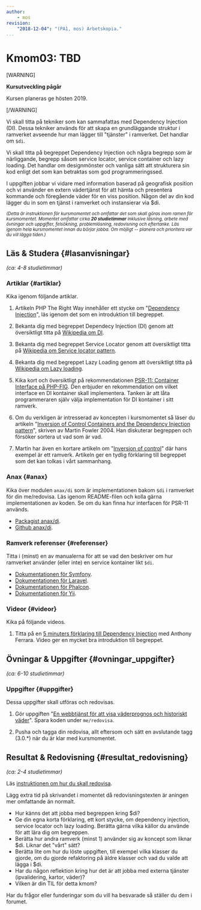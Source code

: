 ```yaml
---
author:
    - mos
revision:
    "2018-12-04": "(PA1, mos) Arbetskopia."
...
```

Kmom03: TBD
==================================

[WARNING]

**Kursutveckling pågår**

Kursen planeras ge hösten 2019.

[/WARNING]

<!--stop-->


Vi skall titta på tekniker som kan sammafattas med Dependency Injection (DI). Dessa tekniker används för att skapa en grundläggande struktur i ramverket avseende hur man lägger till "tjänster" i ramverket. Det handlar om `$di`.

Vi skall titta på begreppet Dependency Injection och några begrepp som är närliggande, begrepp såsom service locator, service container och lazy loading. Det handlar om designmönster och vanliga sätt att strukturera sin kod enligt det som kan betraktas som god programmeringssed.

I uppgiften jobbar vi vidare med information baserad på geografisk position och vi använder en extern vädertjänst för att hämta och presentera kommande och föregående väder för en viss position. Någon del av din kod lägger du in som en tjänst i ramverket och instansierar via $di.

<!--more-->



<small><i>(Detta är instruktionen för kursmomentet och omfattar det som skall göras inom ramen för kursmomentet. Momentet omfattar cirka **20 studietimmar** inklusive läsning, arbete med övningar och uppgifter, felsökning, problemlösning, redovisning och eftertanke. Läs igenom hela kursmomentet innan du börjar jobba. Om möjligt -- planera och prioritera var du vill lägga tiden.)</i></small>



Läs & Studera  {#lasanvisningar}
---------------------------------

*(ca: 4-8 studietimmar)*



### Artiklar {#artiklar}

Kika igenom följande artiklar.

1. Artikeln PHP The Right Way innehåller ett stycke om "[Dependency Injection](http://www.phptherightway.com/#dependency_injection)", läs igenom det som en introduktion till begreppet.

1. Bekanta dig med begreppet Dependecy Injection (DI) genom att översiktligt titta på [Wikipedia om DI](https://en.wikipedia.org/wiki/Dependency_injection).

1. Bekanta dig med begreppet Service Locator genom att översiktligt titta på [Wikipedia om Service locator pattern](https://en.wikipedia.org/wiki/Service_locator_pattern).

1. Bekanta dig med begreppet Lazy Loading genom att översiktligt titta på [Wikipedia om Lazy loading](https://en.wikipedia.org/wiki/Lazy_loading).

1. Kika kort och översiktligt på rekommendationen [PSR-11: Container Interface på PHP-FIG](http://www.php-fig.org/psr/psr-11/). Den erbjuder en rekommendation om vilket interface en DI kontainer skall implementera. Tanken är att låta programmeraren själv välja implementation för DI kontainer i sitt ramverk.

1. Om du verkligen är intresserad av koncepten i kursmomentet så läser du artikeln "[Inversion of Control Containers and the Dependency Injection pattern](https://martinfowler.com/articles/injection.html)", skriven av Martin Fowler 2004. Han diskuterar begreppen och försöker sortera ut vad som är vad.

1. Martin har även en kortare artikeln om "[Inversion of control](https://martinfowler.com/bliki/InversionOfControl.html)" där hans exempel är ett ramverk. Artikeln ger en tydlig förklaring till begreppet som det kan tolkas i vårt sammanhang.



### Anax {#anax}

Kika över modulen `anax/di` som är implementationen bakom `$di` i ramverket för din me/redovisa. Läs igenom README-filen och kolla gärna implementationen av koden. Se om du kan finna hur interfacen för PSR-11 används.

* [Packagist anax/di](https://packagist.org/packages/anax/di).
* [Github anax/di](https://github.com/canax/di).



### Ramverk referenser {#referenser}

Titta i (minst) en av manualerna för att se vad den beskriver om hur ramverket använder (eller inte) en service kontainer likt `$di`.

* [Dokumentationen för Symfony](https://symfony.com/doc/current/).
* [Dokumentationen för Laravel](https://laravel.com/docs/5.7).
* [Dokumentationen för Phalcon](https://docs.phalconphp.com/en/).
* [Dokumentationen för Yii](https://www.yiiframework.com/doc/guide/2.0/en).



### Videor {#videor}

Kika på följande videos.

1. Titta på en [5 minuters förklaring till Dependency Injection](https://www.youtube.com/watch?v=IKD2-MAkXyQ) med Anthony Ferrara. Video ger en mycket bra introduktion till begreppet.



Övningar & Uppgifter  {#ovningar_uppgifter}
-------------------------------------------

*(ca: 6-10 studietimmar)*



### Uppgifter {#uppgifter}

Dessa uppgifter skall utföras och redovisas.

1. Gör uppgiften "[En webbtjänst för att visa väderprognos och historiskt väder](uppgift/en-webbtjanst-for-att-visa-vaderprognos-och-historiskt-vader)". Spara koden under `me/redovisa`.

1. Pusha och tagga din redovisa, allt eftersom och sätt en avslutande tagg (3.0.\*) när du är klar med kursmomentet.



Resultat & Redovisning  {#resultat_redovisning}
-----------------------------------------------

*(ca: 2-4 studietimmar)*

Läs [instruktionen om hur du skall redovisa](./../redovisa).

Lägg extra tid på skrivandet i momentet då redovisningstexten är aningen mer omfattande än normalt.

* Hur känns det att jobba med begreppen kring $di?
* Ge din egna korta förklaring, ett kort stycke, om dependency injection, service locator och lazy loading. Berätta gärna vilka källor du använde för att lära dig om begreppen.
* Berätta hur andra ramverk (minst 1) använder sig av koncept som liknar $di. Liknar det "vårt" sätt?
* Berätta lite om hur du löste uppgiften, till exempel vilka klasser du gjorde, om du gjorde refaktoring på äldre klasser och vad du valde att lägga i $di.
* Har du någon reflektion kring hur det är att jobba med externa tjänster (ipvalidering, kartor, väder)?
* Vilken är din TIL för detta kmom?

Har du frågor eller funderingar som du vill ha besvarade så ställer du dem i forumet.
